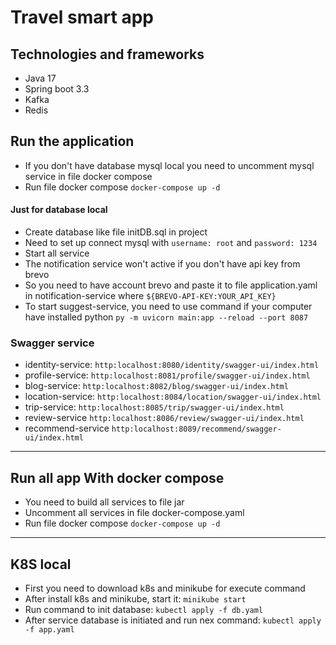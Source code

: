 # Travel smart app
## Technologies and frameworks
- Java 17
- Spring boot 3.3
- Kafka
- Redis

## Run the application
- If you don't have database mysql local you need to uncomment mysql service in file docker compose
- Run file docker compose 
``docker-compose up -d``
#### Just for database local
- Create database like file initDB.sql in project
- Need to set up connect mysql with ``username: root`` and ``password: 1234``
- Start all service
- The notification service won't active if you don't have api key from brevo 
- So you need to have account brevo and paste it to file application.yaml in notification-service where ```${BREVO-API-KEY:YOUR_API_KEY}```
- To start suggest-service, you need to use command if your computer have installed python 
``py -m uvicorn main:app --reload --port 8087``
### Swagger service
- identity-service: ``http:localhost:8080/identity/swagger-ui/index.html``
- profile-service: ``http:localhost:8081/profile/swagger-ui/index.html``
- blog-service: ``http:localhost:8082/blog/swagger-ui/index.html``
- location-service: ``http:localhost:8084/location/swagger-ui/index.html``
- trip-service: ``http:localhost:8085/trip/swagger-ui/index.html``
- review-service ``http:localhost:8086/review/swagger-ui/index.html``
- recommend-service ``http:localhost:8089/recommend/swagger-ui/index.html``
--------------------------------------------------------------------
##  Run all app With docker compose 
- You need to build all services to file jar
- Uncomment all services in file docker-compose.yaml
- Run file docker compose
  ``docker-compose up -d``
--------------------------------------------------------------------
## K8S local
- First you need to download k8s and minikube for execute command
- After install k8s and minikube, start it: ```minikube start```
- Run command to init database: ```kubectl apply -f db.yaml```
- After service database is initiated and run nex command: ```kubectl apply -f app.yaml```